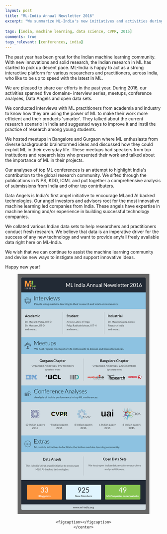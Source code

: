 ```yaml
---
layout: post
title: "ML-India Annual Newsletter 2016"
excerpt: "We summarize ML-India's new initiatives and activities during 2016."

tags: [india, machine learning, data science, CVPR, 2015]
comments: true
tags_relevant: [conferences, india]
---
```


The past year has been great for the Indian machine learning community. With new innovations and solid research, the Indian research in ML has started to pick up decent pace. ML-India is happy to act as a strong interactive platform for various researchers and practitioners, across India, who like to be up to speed with the latest in ML. 

We are pleased to share our efforts in the past year. During 2016, our activities spanned five domains- interview series, meetups, conference analyses, Data Angels and open data sets. 

We conducted interviews with ML practitioners from academia and industry to know how they are using the power of ML to make their work more efficient and their products 'smarter'. They talked about the current research scenario in India and suggested ways to improve it and instil the practice of research among young students.    

We hosted meetups in Bangalore and Gurgaon where ML enthusiasts from diverse backgrounds brainstormed ideas and discussed how they could exploit ML in their everyday life. These meetups had speakers from top institutions and research labs who presented their work and talked about the importance of ML in their projects.

Our analyses of top ML conferences is an attempt to highlight India's contribution to the global research community. We sifted through the publications in NIPS, KDD, ICML and put together a comprehensive analysis of submissions from India and other top contributers.

Data Angels is India's first angel initiative to encourage MLand AI backed technologies. Our angel investors and advisors root for the most innovative machine learning led companies from India. These angels have expertise in machine learning and/or experience in building successful technology companies.

We collated various Indian data sets to help researchers and practitioners conduct fresh research. We believe that data is an imperative driver for the success of any new technology and want to provide any/all freely available data right here on ML-India.   

We wish that we can continue to assist the machine learning community and devise new ways to instigate and support innovative ideas. 

Happy new year!

<figure><center>
    <a href="/images/ML india.jpg"><img src="/images/ML india.jpg"></a>
    
    <figcaption></figcaption>
    </center>
</figure>
